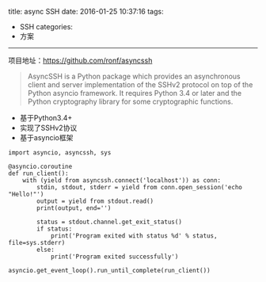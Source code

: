 title: async SSH
date: 2016-01-25 10:37:16
tags:
- SSH
categories:
- 方案
---

项目地址：<https://github.com/ronf/asyncssh>

> AsyncSSH is a Python package which provides an asynchronous client and server implementation of the SSHv2 protocol on top of the Python asyncio framework. It requires Python 3.4 or later and the Python cryptography library for some cryptographic functions.

- 基于Python3.4+
- 实现了SSHv2协议
- 基于asyncio框架

```
import asyncio, asyncssh, sys

@asyncio.coroutine
def run_client():
    with (yield from asyncssh.connect('localhost')) as conn:
        stdin, stdout, stderr = yield from conn.open_session('echo "Hello!"')
        output = yield from stdout.read()
        print(output, end='')

        status = stdout.channel.get_exit_status()
        if status:
            print('Program exited with status %d' % status, file=sys.stderr)
        else:
            print('Program exited successfully')

asyncio.get_event_loop().run_until_complete(run_client())
```
